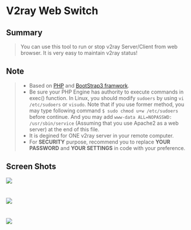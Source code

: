 # V2ray Web Switch
## Summary
>You can use this tool to run or stop v2ray Server/Client from web browser. It is very easy to maintain v2ray status!
## Note
> * Based on [PHP](http://php.net/) and [BootStrap3 framwork](http://getbootstrap.com/).
> * Be sure your PHP Engine has authority to execute commands in exec() function. In Linux, you should modify `sudoers` by using `vi /etc/sudoers` or `visudo`. Note that if you use former method, you may type following command `$ sudo chmod u+w /etc/sudoers` before continue. And you may add `www-data ALL=NOPASSWD: /usr/sbin/service` (Assuming that you use Apache2 as a web server) at the end of this file.
> * It is degined for ONE v2ray server in your remote computer.
> * For **SECURITY** purpose, recommend you to replace **YOUR PASSWORD** and **YOUR SETTINGS** in code with your preference.
## Screen Shots
![](http://xxx.fishc.com/album/201801/12/185716xefcccxrufbpc4ck.png)
#
![](http://xxx.fishc.com/album/201801/12/185718loo8u00epglgg7ae.png)
#
![](http://xxx.fishc.com/album/201801/12/185719er9y3zx65xtc4hzr.png)
